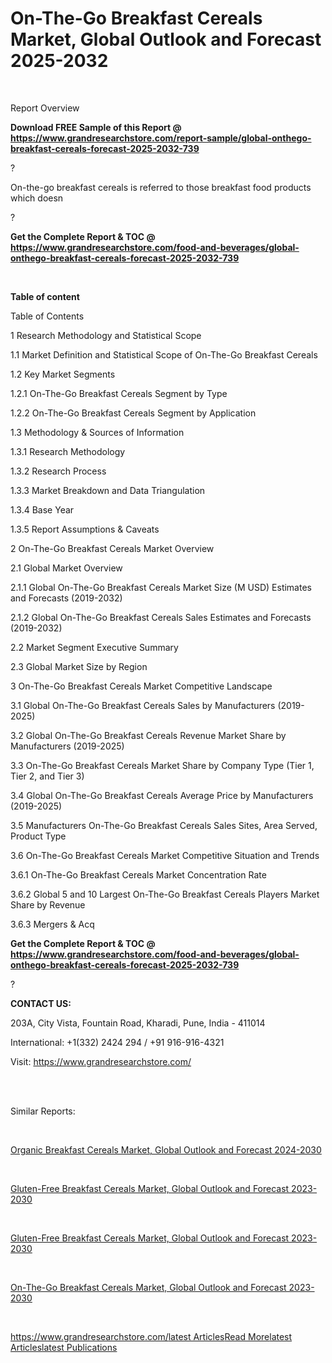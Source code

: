 <h1>On-The-Go Breakfast Cereals Market, Global Outlook and Forecast 2025-2032</h1><br/><p>Report Overview</p>
 
 
 
 <div><b>Download FREE Sample of this Report @ <a href="https://www.grandresearchstore.com/report-sample/global-onthego-breakfast-cereals-forecast-2025-2032-739">https://www.grandresearchstore.com/report-sample/global-onthego-breakfast-cereals-forecast-2025-2032-739</a></b></div>
 
 
 
 <p>? </p>
 
 
 
 <p>On-the-go breakfast cereals is referred to those breakfast food products which doesn</p>
 
 
 
 <p>? </p>
 
 
 
 <div><b>Get the Complete Report & TOC @ <a href="https://www.grandresearchstore.com/food-and-beverages/global-onthego-breakfast-cereals-forecast-2025-2032-739">https://www.grandresearchstore.com/food-and-beverages/global-onthego-breakfast-cereals-forecast-2025-2032-739</a></b></div>
 
 
 
 <p><br />
 
 <b>Table of content</b></p>
 
 
 
 <p>Table of Contents<br />
 
 1 Research Methodology and Statistical Scope<br />
 
 1.1 Market Definition and Statistical Scope of On-The-Go Breakfast Cereals<br />
 
 1.2 Key Market Segments<br />
 
 1.2.1 On-The-Go Breakfast Cereals Segment by Type<br />
 
 1.2.2 On-The-Go Breakfast Cereals Segment by Application<br />
 
 1.3 Methodology & Sources of Information<br />
 
 1.3.1 Research Methodology<br />
 
 1.3.2 Research Process<br />
 
 1.3.3 Market Breakdown and Data Triangulation<br />
 
 1.3.4 Base Year<br />
 
 1.3.5 Report Assumptions & Caveats<br />
 
 2 On-The-Go Breakfast Cereals Market Overview<br />
 
 2.1 Global Market Overview<br />
 
 2.1.1 Global On-The-Go Breakfast Cereals Market Size (M USD) Estimates and Forecasts (2019-2032)<br />
 
 2.1.2 Global On-The-Go Breakfast Cereals Sales Estimates and Forecasts (2019-2032)<br />
 
 2.2 Market Segment Executive Summary<br />
 
 2.3 Global Market Size by Region<br />
 
 3 On-The-Go Breakfast Cereals Market Competitive Landscape<br />
 
 3.1 Global On-The-Go Breakfast Cereals Sales by Manufacturers (2019-2025)<br />
 
 3.2 Global On-The-Go Breakfast Cereals Revenue Market Share by Manufacturers (2019-2025)<br />
 
 3.3 On-The-Go Breakfast Cereals Market Share by Company Type (Tier 1, Tier 2, and Tier 3)<br />
 
 3.4 Global On-The-Go Breakfast Cereals Average Price by Manufacturers (2019-2025)<br />
 
 3.5 Manufacturers On-The-Go Breakfast Cereals Sales Sites, Area Served, Product Type<br />
 
 3.6 On-The-Go Breakfast Cereals Market Competitive Situation and Trends<br />
 
 3.6.1 On-The-Go Breakfast Cereals Market Concentration Rate<br />
 
 3.6.2 Global 5 and 10 Largest On-The-Go Breakfast Cereals Players Market Share by Revenue<br />
 
 3.6.3 Mergers & Acq</p>
 
 
 
 <div><b>Get the Complete Report & TOC @ <a href="https://www.grandresearchstore.com/food-and-beverages/global-onthego-breakfast-cereals-forecast-2025-2032-739">https://www.grandresearchstore.com/food-and-beverages/global-onthego-breakfast-cereals-forecast-2025-2032-739</a></b></div>
 
 
 
 <p>? </p>
 
 
 
 <p><b>CONTACT US:</b><br />
 
 203A, City Vista, Fountain Road, Kharadi, Pune, India - 411014<br />
 
 International: +1(332) 2424 294 / +91 916-916-4321<br />
 
 Visit: <a href="https://www.grandresearchstore.com/">https://www.grandresearchstore.com/</a><br />
 
 <br />
 
 <br />
 
 Similar Reports:<br />
 
 <br />
 
 <a href="https://www.grandresearchstore.com/consumer-goods-and-services/global-organic-breakfast-cereals-forecast-2024-2030-16">Organic Breakfast Cereals Market, Global Outlook and Forecast 2024-2030</a><br />
 
 <br />
 
 <a href="https://www.grandresearchstore.com/food-and-beverages/global-glutenfree-breakfast-cereals-forecast-2023-2030-192">Gluten-Free Breakfast Cereals Market, Global Outlook and Forecast 2023-2030</a><br />
 
 <br />
 
 <a href="https://www.grandresearchstore.com/food-and-beverages/global-glutenfree-breakfast-cereals-forecast-2023-2030-400">Gluten-Free Breakfast Cereals Market, Global Outlook and Forecast 2023-2030</a><br />
 
 <br />
 
 <a href="https://www.grandresearchstore.com/food-and-beverages/global-onthego-breakfast-cereals-forecast-2023-2030-565">On-The-Go Breakfast Cereals Market, Global Outlook and Forecast 2023-2030</a><br />
 
 <br />
 
 <a href="https://gyeongbokgung.com">https://www.grandresearchstore.com/</a><a href="https://hallyeomaritime.com">latest Articles</a><a href="https://jingwansa.com">Read More</a><a href="https://nguoiviet.jp/">latest Articles</a><a href="https://www.intelmarketresearch.com/">latest Publications</a></p>